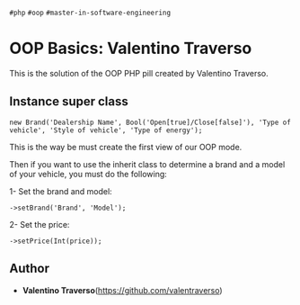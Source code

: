 `#php` `#oop` `#master-in-software-engineering`

# OOP Basics: Valentino Traverso

This is the solution of the OOP PHP pill created by Valentino Traverso.

## Instance super class

```
new Brand('Dealership Name', Bool('Open[true]/Close[false]'), 'Type of vehicle', 'Style of vehicle', 'Type of energy');
```

This is the way be must create the first view of our OOP mode.

Then if you want to use the inherit class to determine a brand and a model of your vehicle, you must do the following:

1- Set the brand and model:
```
->setBrand('Brand', 'Model');
```

2- Set the price:
```
->setPrice(Int(price));
```

## Author

* **Valentino Traverso**(https://github.com/valentraverso)